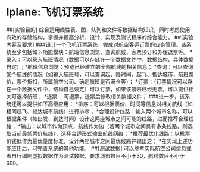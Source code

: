 # Iplane:飞机订票系统
##[实验目的]
        综合运用线性表、图、队列和文件等数据结构知识，同时考虑使用有效的存储结构，掌握并提高分析、设计、实现及测试程序的综合能力。
##[实验内容及要求]
###设计一个飞机订票系统，完成对航空客运订票的业务管理。该系统至少包括如下功能模块：航班信息浏览、查询航线、客票预订和办理退票等。
        *录入：可以录入航班情况（数据可以存储在一个数据文件中，数据结构、具体数据自定）;
        *航班信息浏览：预览已经建立的全部航线的相关信息；
        *查询：可以查询某个航线的情况（如输入航班号，可以查询起、降时间，起飞、抵达城市，航班票价，票价折扣，所属航空公司、确定航班是否满仓等）；
        *订票：（订票情况可以存在一个数据文件中，结构自己设定）可以订票，如果该航班已经无票，可以提供相关可选择航班；
        *退票： 可退票，退票后修改相关数据文件；
###进一步，该系统还可以提供如下高级应用：
        *排序：可以根据票价、时间等信息对相关航线（如相同起飞、抵达城市航线）进行排序；
        *合理设计线路：输入两个城市名称，可以根据条件（如出发、到达时间）设计这两座城市之间可能的线路，进而推荐合理线路；
        *输出：以城市作为顶点，航线作为边（若两个城市之间具有多条线路，则选取当前最低票价航线），选择合适形式输出航线网络；
        *推荐最优化线路：以机票价钱低作为最优量度标准，设计两座城市之间最优线路并输出之；
        *在实现上述功能应用后，可完善系统的其他功能。
##[测试数据]
        可以参考实际航空公司信息或者自行编制虚拟数据作为测试数据，要求城市数目不小于30，航线数目不小于600。

